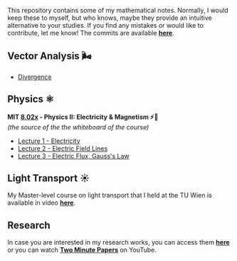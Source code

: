 This repository contains some of my mathematical notes. Normally, I would keep these to myself, but who knows, maybe they provide an intuitive alternative to your studies. If you find any mistakes or would like to contribute, let me know! The commits are available [**here**](https://github.com/karoly-zsolnai-feher/karoly-zsolnai-feher.github.io). 

## Vector Analysis 🌬️
* [Divergence](VectorAnalysis/Divergence.md)
  
## **Physics** ⚛️ 
**MIT [8.02x](https://www.youtube.com/watch?v=rtlJoXxlSFE&list=PLyQSN7X0ro2314mKyUiOILaOC2hk6Pc3j&index=1) - Physics II: Electricity & Magnetism ⚡️🧲**  
*(the source of the the whiteboard of the course)*

* [Lecture 1 - Electricity](Physics/8.02x-Electricity_and_Magnetism_(Lewin)/1-Electricity)  
* [Lecture 2 - Electric Field Lines](Physics/8.02x-Electricity_and_Magnetism_(Lewin)/2-Electric_Field_Lines)  
* [Lecture 3 - Electric Flux, Gauss's Law](Physics/8.02x-Electricity_and_Magnetism_(Lewin)/3-Electric_Flux) 

## Light Transport ☀️
My Master-level course on light transport that I held at the TU Wien is available in video [**here**](https://www.youtube.com/watch?v=pjc1QAI6zS0&list=PLujxSBD-JXgnGmsn7gEyN28P1DnRZG7qi).

## Research
In case you are interested in my research works, you can access them
[**here**](https://users.cg.tuwien.ac.at/zsolnai/) or you can watch [**Two Minute Papers**](https://www.youtube.com/user/keeroyz) on YouTube.